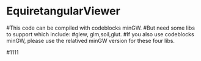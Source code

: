 # EquiretangularViewer
#This code can be compiled with codeblocks minGW.
#But need some libs to support which include:
#glew, glm,soil,glut.
#If you also use codeblocks minGW, please use the relatived minGW version for these four libs.

#1111
